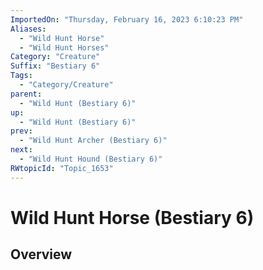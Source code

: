 ```yaml
---
ImportedOn: "Thursday, February 16, 2023 6:10:23 PM"
Aliases:
  - "Wild Hunt Horse"
  - "Wild Hunt Horses"
Category: "Creature"
Suffix: "Bestiary 6"
Tags:
  - "Category/Creature"
parent:
  - "Wild Hunt (Bestiary 6)"
up:
  - "Wild Hunt (Bestiary 6)"
prev:
  - "Wild Hunt Archer (Bestiary 6)"
next:
  - "Wild Hunt Hound (Bestiary 6)"
RWtopicId: "Topic_1653"
---
```

# Wild Hunt Horse (Bestiary 6)
## Overview
